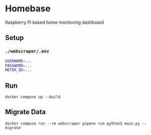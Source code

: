 # Homebase

Raspberry Pi based home monitoring dashboard

## Setup

### `./webscraper/.env`

```bash
USERNAME=...
PASSWORD=...
METER_ID=...
```

## Run

`docker compose up --build`

## Migrate Data

`docker compose run --rm webscraper pipenv run python3 main.py --migrate`
